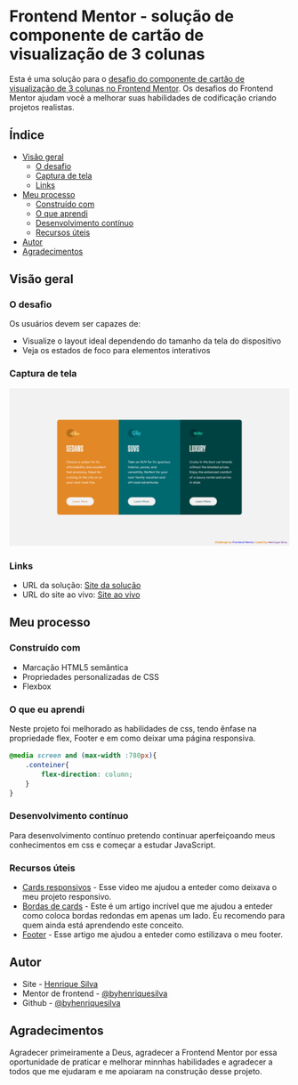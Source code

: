 # Frontend Mentor - solução de componente de cartão de visualização de 3 colunas

Esta é uma solução para o [desafio do componente de cartão de visualização de 3 colunas no Frontend Mentor](https://www.frontendmentor.io/challenges/3column-preview-card-component-pH92eAR2-). Os desafios do Frontend Mentor ajudam você a melhorar suas habilidades de codificação criando projetos realistas.

## Índice

- [Visão geral](#visão-geral)
  - [O desafio](#the-challenge)
  - [Captura de tela](#captura-de-tela)
  - [Links](#links)
- [Meu processo](#meu-processo)
  - [Construído com](#construído-com)
  - [O que aprendi](#o-que-aprendi)
  - [Desenvolvimento contínuo](#desenvolvimento-contínuo)
  - [Recursos úteis](#useful-resources)
- [Autor](#autor)
- [Agradecimentos](#agradecimentos)


## Visão geral

### O desafio

Os usuários devem ser capazes de:

- Visualize o layout ideal dependendo do tamanho da tela do dispositivo
- Veja os estados de foco para elementos interativos

### Captura de tela

![](./images/site.png)


### Links

- URL da solução: [Site da solução](https://your-solution-url.com)
- URL do site ao vivo: [Site ao vivo](https://your-live-site-url.com)

## Meu processo

### Construído com

- Marcação HTML5 semântica
- Propriedades personalizadas de CSS
- Flexbox

### O que eu aprendi

Neste projeto foi melhorado as habilidades de css, tendo ênfase na propriedade flex, Footer e em como deixar uma página responsiva.

``` css
@media screen and (max-width :780px){
    .conteiner{
        flex-direction: column;
    }
}
```

### Desenvolvimento contínuo

Para desenvolvimento contínuo pretendo continuar aperfeiçoando meus conhecimentos em css e começar a estudar JavaScript.

### Recursos úteis

- [Cards responsivos](https://www.youtube.com/watch?v=_-3nHZHkn4M) - Esse video me ajudou a enteder como deixava o meu projeto responsivo.
- [Bordas de cards](https://www.infowester.com/css3bordas.php#:~:text=Para%20declarar%20as%20bordas%20separadamente,para%20o%20canto%20inferior%20direito) - Este é um artigo incrível que me ajudou a enteder como coloca bordas redondas em apenas um lado. Eu recomendo para quem ainda está aprendendo este conceito.
- [Footer](https://pt.stackoverflow.com/questions/165214/footer-no-final-do-documento) - Esse artigo me ajudou a enteder como estilizava o meu footer.

## Autor

- Site - [Henrique Silva](https://profilehs.netlify.app/)
- Mentor de frontend - [@byhenriquesilva](https://www.frontendmentor.io/profile/byhenriquesilva)
- Github - [@byhenriquesilva](https://github.com/byhenriquesilva)

## Agradecimentos

Agradecer primeiramente a Deus, agradecer a Frontend Mentor por essa oportunidade de praticar e melhorar minnhas habilidades e agradecer a todos que me ejudaram e me apoiaram na  construção desse projeto.
